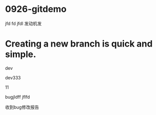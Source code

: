 # 0926-gitdemo



jfd fd jfdl 发动机发

Creating a new branch is quick and simple.
=======
dev

dev333

11

bugjldff jflfd 

收到bug修改报告